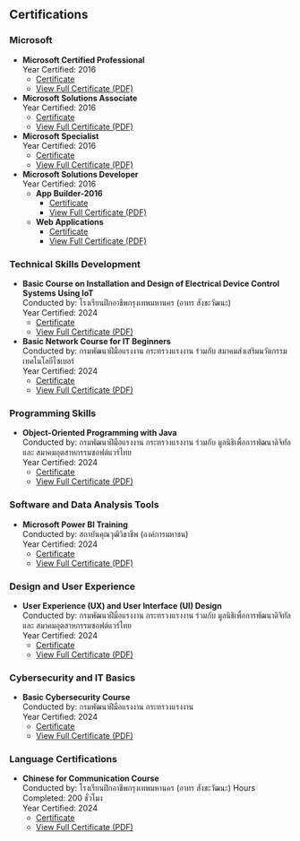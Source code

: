 ## Certifications  

### Microsoft  

- **Microsoft Certified Professional**  
Year Certified: 2016
  - [Certificate](https://github.com/s-kote/certifications/blob/main/microsoft/2014/MicrosoftCertifiedProfessional.png)  
  - [View Full Certificate (PDF)](https://github.com/s-kote/certifications/blob/main/microsoft/2014/MicrosoftCertifiedProfessional.pdf)  
- **Microsoft Solutions Associate**  
Year Certified: 2016
  - [Certificate](https://github.com/s-kote/certifications/blob/main/microsoft/2014/MicrosoftCertifiedSolutionsAssociate.png)  
  - [View Full Certificate (PDF)](https://github.com/s-kote/certifications/blob/main/microsoft/2014/MicrosoftCertifiedSolutionsAssociate.pdf)
- **Microsoft Specialist**  
Year Certified: 2016
  - [Certificate](https://github.com/s-kote/certifications/blob/main/microsoft/2014/MicrosoftCertifiedSpecialist.png)  
  - [View Full Certificate (PDF)](https://github.com/s-kote/certifications/blob/main/microsoft/2014/MicrosoftCertifiedSpecialist.pdf)  
- **Microsoft Solutions Developer**  
Year Certified: 2016
    - **App Builder-2016**
      - [Certificate](https://github.com/s-kote/certifications/blob/main/microsoft/2014/MicrosoftCertifiedSolutionsDeveloperAppBuilder.png)  
      - [View Full Certificate (PDF)](https://github.com/s-kote/certifications/blob/main/microsoft/2014/MicrosoftCertifiedSolutionsDeveloperAppBuilder.pdf)
    - **Web Applications**
      - [Certificate](https://github.com/s-kote/certifications/blob/main/microsoft/2014/MicrosoftCertifiedSolutionsDeveloperWebApplications.png)  
      - [View Full Certificate (PDF)](https://github.com/s-kote/certifications/blob/main/microsoft/2014/MicrosoftCertifiedSolutionsDeveloperWebApplications.pdf)

### Technical Skills Development 

- **Basic Course on Installation and Design of Electrical Device Control Systems Using IoT**  
Conducted by:
โรงเรียนฝึกอาชีพกรุงเทพมหานคร (อาทร สังขะวัฒนะ)  
Year Certified: 2024
  - [Certificate](https://github.com/s-kote/certifications/blob/main/Technical%20Skills%20Development/Basic%20Course%20on%20Installation%20and%20Design%20of%20Electrical%20Device%20Control%20Systems%20Using%20IoT.png)  
  - [View Full Certificate (PDF)](https://github.com/s-kote/certifications/blob/main/Technical%20Skills%20Development/Basic%20Course%20on%20Installation%20and%20Design%20of%20Electrical%20Device%20Control%20Systems%20Using%20IoT.pdf)
- **Basic Network Course for IT Beginners**  
Conducted by:
กรมพัฒนาฝีมือแรงงาน กระทรวงแรงงาน ร่วมกับ สมาคมส่งเสริมนวัตกรรมเทคโนโลยีไซเบอร์  
Year Certified: 2024
  - [Certificate](https://github.com/s-kote/certifications/blob/main/Technical%20Skills%20Development/Basic%20Network%20Course%20for%20IT%20Beginners.png)  
  - [View Full Certificate (PDF)](https://github.com/s-kote/certifications/blob/main/Technical%20Skills%20Development/Basic%20Network%20Course%20for%20IT%20Beginners.pdf)

### Programming Skills 

- **Object-Oriented Programming with Java**  
Conducted by:
กรมพัฒนาฝีมือแรงงาน กระทรวงแรงงาน ร่วมกับ มูลนิธิเพื่อการพัฒนาดิจิทัล และ สมาคมอุตสาหกรรมซอฟต์แวร์ไทย  
Year Certified: 2024
  - [Certificate](https://github.com/s-kote/certifications/blob/main/Programming%20Skill/Object-Oriented%20Programming%20with%20Java.png)  
  - [View Full Certificate (PDF)](https://github.com/s-kote/certifications/blob/main/Programming%20Skill/Object-Oriented%20Programming%20with%20Java.pdf)

### Software and Data Analysis Tools 

- **Microsoft Power BI Training**  
Conducted by:
สถาบันคุณวุฒิวิชาชีพ (องค์การมหาชน)  
Year Certified: 2024
  - [Certificate](https://github.com/s-kote/certifications/blob/main/Software%20and%20Data%20Analysis%20Tools/Microsoft%20Power%20BI%20Training.png)  
  - [View Full Certificate (PDF)](https://github.com/s-kote/certifications/blob/main/Software%20and%20Data%20Analysis%20Tools/Microsoft%20Power%20BI%20Training.pdf)

### Design and User Experience

- **User Experience (UX) and User Interface (UI) Design**  
Conducted by:
กรมพัฒนาฝีมือแรงงาน กระทรวงแรงงาน ร่วมกับ มูลนิธิเพื่อการพัฒนาดิจิทัล และ สมาคมอุตสาหกรรมซอฟต์แวร์ไทย  
Year Certified: 2024
  - [Certificate](https://github.com/s-kote/certifications/blob/main/Design%20and%20User%20Experience/User%20Experience%20(UX)%20and%20User%20Interface%20(UI)%20Design.png)  
  - [View Full Certificate (PDF)](https://github.com/s-kote/certifications/blob/main/Design%20and%20User%20Experience/User%20Experience%20(UX)%20and%20User%20Interface%20(UI)%20Design.pdf)
 
### Cybersecurity and IT Basics 

- **Basic Cybersecurity Course**  
Conducted by:
กรมพัฒนาฝีมือแรงงาน กระทรวงแรงงาน  
Year Certified: 2024
  - [Certificate](https://github.com/s-kote/certifications/blob/main/Cybersecurity%20and%20IT%20Basics/Basic%20Cybersecurity%20Course.png)  
  - [View Full Certificate (PDF)](https://github.com/s-kote/certifications/blob/main/Cybersecurity%20and%20IT%20Basics/Basic%20Cybersecurity%20Course.pdf)

### Language Certifications 

- **Chinese for Communication Course**  
Conducted by:
โรงเรียนฝึกอาชีพกรุงเทพมหานคร (อาทร สังขะวัฒนะ) Hours Completed: 200 ชั่วโมง  
Year Certified: 2024
  - [Certificate](https://github.com/s-kote/certifications/blob/main/Language%20Certifications/Chinese%20for%20Communication%20Course.png)  
  - [View Full Certificate (PDF)](https://github.com/s-kote/certifications/blob/main/Language%20Certifications/Chinese%20for%20Communication%20Course.pdf)
